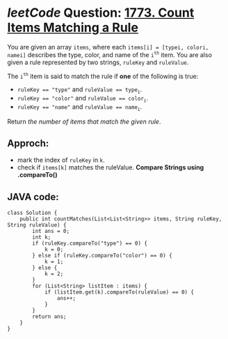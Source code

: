 # _leetCode_ Question: [1773. Count Items Matching a Rule](https://leetcode.com/problems/count-items-matching-a-rule/)

You are given an array `items`, where each `items[i] = [typei, colori, namei]` describes the type, color, and name of the `i`<sup>`th`</sup> item. You are also given a rule represented by two strings, `ruleKey` and `ruleValue`.

The `i`<sup>`th`</sup> item is said to match the rule if **one** of the following is true:

- `ruleKey == "type"` and `ruleValue == type`<sub>`i`</sub>.
- `ruleKey == "color"` and `ruleValue == color`<sub>`i`</sub>.
- `ruleKey == "name"` and `ruleValue == name`<sub>`i`</sub>.

Return _the number of items that match the given rule_.

## Approch:

- mark the index of `ruleKey` in `k`.
- check if `items[k]` matches the ruleValue.
  **Compare Strings using .compareTo()**

## JAVA code:

```
class Solution {
    public int countMatches(List<List<String>> items, String ruleKey, String ruleValue) {
        int ans = 0;
        int k;
        if (ruleKey.compareTo("type") == 0) {
            k = 0;
        } else if (ruleKey.compareTo("color") == 0) {
            k = 1;
        } else {
            k = 2;
        }
        for (List<String> listItem : items) {
            if (listItem.get(k).compareTo(ruleValue) == 0) {
                ans++;
            }
        }
        return ans;
    }
}
```
